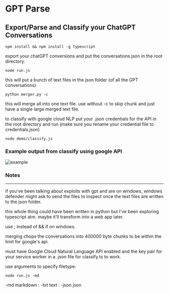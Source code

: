 # GPT Parse

## Export/Parse and Classify your ChatGPT Conversations

`npm install && npm install -g typescript`

export your chatGPT conversions and put the conversations.json in the root directory.

`node run.js`

this will put a bunch of text files in the json folder (of all the GPT conversations)

`python merger.py -c`

this will merge all into one text file. use without -c to skip chunk and just have a single large merged text file.

to classify with google cloud NLP put your .json credentials for the API in the root directory and run (make sure you rename your credential file to credentials.json)

`node demo/classify.js`

### Example output from classify using google API

![example](https://github.com/lefth-nd/gpt-parse/assets/74050386/761aa344-8c21-4a8c-95ba-550faa39ce96)

### Notes

---

if you've been talking about exploits with gpt and are on windows, windows defender might ask to send the files to inspect once the text files are written to the json folder.

this whole thing could have been written in python but I've been exploring typescript atm. maybe it'll transform into a web app later.

use ; instead of && if on windows.

merging chops the conversations into 400000 byte chunks to be within the limit for google's api.

must have Google Cloud Natural Language API enabled and the key pair for your service worker in a .json file for classify.ts to work.

use arguments to specify filetype:

`node run.js -md`

-md markdown : -txt text : -json json
